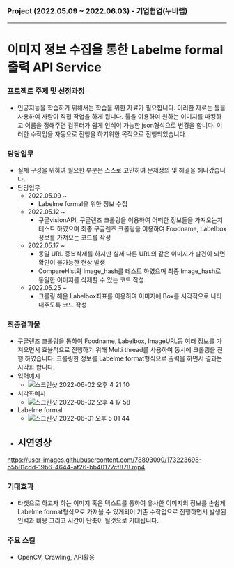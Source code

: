 ### Project (2022.05.09 ~ 2022.06.03) - 기업협업(누비랩)
- - -
# 이미지 정보 수집을 통한 Labelme formal출력 API Service

### 프로젝트 주제 및 선정과정
- 인공지능을 학습하기 위해서는 학습을 위한 자료가 필요합니다. 이러한 자료는 툴을 사용하여 사람이 직접 작업을 하게 됩니다. 
  툴을 이용하여 원하는 이미지를 마킹하고 이름을 정해주면 컴퓨터가 쉽게 인식이 가능한 json형식으로 변경을 합니다.
  이러한 수작업을 자동으로 진행을 하기위한 목적으로 진행되었습니다. 
  
### 담당업무
- 실제 구성을 위하여 필요한 부분은 스스로 고민하여 문제정의 및 해결을 해나갔습니다. 
- 담당업무
  - 2022.05.09 ~
    - Labelme formal을 위한 정보 수집
  - 2022.05.12 ~
    - 구글visionAPI, 구글렌즈 크롤링을 이용하여 어떠한 정보들을 가져오는지 테스트 하였으며 최종 구글렌즈 크롤링을 이용하여 Foodname, Labelbox 정보를 가져오는 코드를 작성
  - 2022.05.17 ~
    - 동일 URL 중복삭제를 하지만 실제 다른 URL의 같은 이미지가 발견이 되면 확인이 불가능한 현상 발생
    - CompareHist와 Image_hash를 테스트 하였으며 최종 Image_hash로 동일한 이미지를 삭제할 수 있는 코드 작성
  - 2022.05.25 ~
    - 크롤링 해온 Labelbox좌표를 이용하여 이미지에 Box를 시각적으로 나타내주도록 코드 작성 

### 최종결과물
- 구글렌즈 크롤링을 통하여 Foodname, Labelbox, ImageURL등 여러 정보를 가져오면서 
  효율적으로 진행하기 위해 Multi thread를 사용하여 동시에 크롤링을 진행 하였습니다. 
  크롤링한 정보를 Labelme format형식으로 출력을 하면서 결과는 시각화 합니다.
- 입력예시
  - ![스크린샷 2022-06-02 오후 4 21 10](https://user-images.githubusercontent.com/78893090/172085969-015338a6-5556-45ea-8bd2-e2cc888c6ac8.png)
- 시각화예시
  - ![스크린샷 2022-06-02 오후 4 17 58](https://user-images.githubusercontent.com/78893090/172085985-3d80d0ee-8014-4e03-b37d-d9f43cbf44f8.png)
- Labelme formal
  -  ![스크린샷 2022-06-01 오후 5 01 44](https://user-images.githubusercontent.com/78893090/172086032-38992d73-dc41-420d-a951-da1fa69d1c93.png)
- 시연영상
  -
https://user-images.githubusercontent.com/78893090/173223698-b5b81cdd-19b6-4644-af26-bb40177cf878.mp4



### 기대효과
- 타겟으로 하고자 하는 이미지 혹은 텍스트를 통하여 유사한 이미지의 정보를 손쉽게 Labelme format형식으로 가져올 수 있게되어 
  기존 수작업으로 진행하면서 발생된 인력과 비용 그리고 시간이 단축이 될것으로 기대됩니다. 
  
### 주요 스킬
- OpenCV, Crawling, API활용
